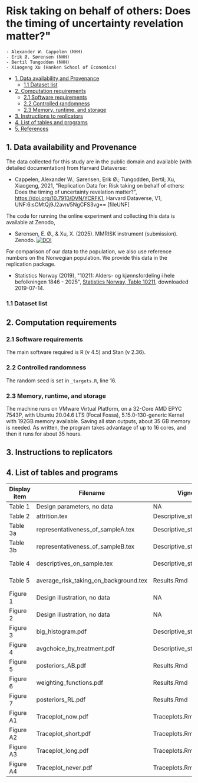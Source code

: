 # Risk taking on behalf of others: Does the timing of uncertainty revelation matter?" 

    - Alexander W. Cappelen (NHH)
    - Erik Ø. Sørensen (NHH)
    - Bertil Tungodden (NHH)
    - Xiaogeng Xu (Hanken School of Economics)


- [1. Data availability and Provenance](#1-data-availability-and-provenance)
  - [1.1 Dataset list](#11-dataset-list)
- [2. Computation requirements](#2-computation-requirements)
  - [2.1 Software requirements](#21-software-requirements)
  - [2.2 Controlled randomness](#22-controlled-randomness)
  - [2.3 Memory, runtime, and storage](#23-memory-runtime-and-storage)
- [3. Instructions to replicators](#3-instructions-to-replicators)
- [4. List of tables and programs](#4-list-of-tables-and-programs)
- [5. References](#5-references)



## 1. Data availability and Provenance

The data collected for this study are in the public domain and available (with detailed documentation) from Harvard Dataverse:

- Cappelen, Alexander W.; Sørensen, Erik Ø.; Tungodden, Bertil; Xu, Xiaogeng,
  2021, "Replication Data for: Risk taking on behalf of others: Does the timing
  of uncertainty revelation matter?", https://doi.org/10.7910/DVN/YCRFK1,
  Harvard Dataverse, V1, UNF:6:sCMtQj9J2avn/5NgCFS3vg== [fileUNF]

The code for running the online experiment and collecting this data is available at Zenodo,

- Sørensen, E. Ø., & Xu, X. (2025). MMRISK instrument (submission). Zenodo. [![DOI](https://zenodo.org/badge/DOI/10.5281/zenodo.15297374.svg)](https://doi.org/10.5281/zenodo.15297374)


For comparison of our data to the population, we also use reference numbers on the Norwegian population. We provide this data in the replication package.

- Statistics Norway (2019), "10211: Alders- og kjønnsfordeling i hele befolkningen 1846 - 2025", 
  [Statistics Norway, Table 10211](https://www.ssb.no/statbank/table/10211/), downloaded  2019-07-14.

### 1.1 Dataset list


## 2. Computation requirements

### 2.1 Software requirements

The main software required is R (v 4.5) and Stan (v 2.36). 


### 2.2 Controlled randomness

The random seed is set in `_targets.R`, line 16.

### 2.3 Memory, runtime, and storage

The machine runs on VMware Virtual Platform, on a 32-Core AMD EPYC 7543P, with Ubuntu 20.04.6 LTS (Focal Fossa), 5.15.0-130-generic Kernel with 192GB memory available.
Saving all stan outputs, about 35 GB memory is needed. As written, the program takes advantage of up to 16 cores, and then it runs for about 35 hours.

## 3. Instructions to replicators

## 4. List of tables and programs

| Display item | Filename   | Vignette | Chunk-name |
|--------------|------------|----------|------------|
| Table 1      | Design parameters, no data  | NA      | NA     |
| Table 2    |  attrition.tex | Descriptive_statistics.Rmd         |   Attrition         |
| Table 3a |   representativeness_of_sampleA.tex  | Descriptive_statistics.Rmd         |   Representativeness of sample         |
| Table 3b |   representativeness_of_sampleB.tex  | Descriptive_statistics.Rmd         |   Representativeness of sample         |
| Table 4      | descriptives_on_sample.tex | Descriptive_statistics.Rmd    | Descriptives on sample  | 
| Table 5     |   average_risk_taking_on_background.tex  | Results.Rmd     |  Regressions of average risk taking |
| Figure 1     | Design illustration, no data | NA | NA |
| Figure 2     | Design illustration, no data | NA | NA |
| Figure 3     | big_histogram.pdf  |  Descriptive_statistics.Rmd     | Distribution of choices  | 
| Figure 4     | avgchoice_by_treatment.pdf  | Descriptive_statistics.Rmd      | Graph of average outcomes    |
| Figure 5     | posteriors_AB.pdf    | Results.Rmd  | Posterior alpha and beta dists    |
| Figure 6     | weighting_functions.pdf | Results.Rmd | Weighting functions  |
| Figure 7     | posteriors_RL.pdf |  Results.Rmd   | Posterior lambda and rho dists     |
| Figure A1    | Traceplot_now.pdf  | Traceplots.Rmd | Traceplot: Treatment Now |
| Figure A2    | Traceplot_short.pdf  | Traceplots.Rmd | Traceplot: Treatment Short |
| Figure A3    | Traceplot_long.pdf  | Traceplots.Rmd | Traceplot: Treatment Long |
| Figure A4    | Traceplot_never.pdf  | Traceplots.Rmd | Traceplot: Treatment Never |

